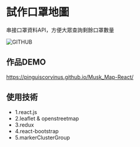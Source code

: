 # 試作口罩地圖

串接口罩資料API，方便大眾查詢剩餘口罩數量

![GITHUB]( https://github.com/pinguiscorvinus/Musk_Map-React/blob/master/musk-map.jpg "musk-map.jpg")


## 作品DEMO
https://pinguiscorvinus.github.io/Musk_Map-React/

## 使用技術

* 1.react.js
* 2.leaflet & openstreetmap
* 3.redux
* 4.react-bootstrap
* 5.markerClusterGroup
